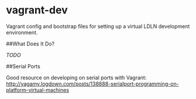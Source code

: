 # vagrant-dev

Vagrant config and bootstrap files for setting up a virtual LDLN development environment.

##What Does It Do?

_TODO_

##Serial Ports

Good resource on developing on serial ports with Vagrant:
http://yagamy.logdown.com/posts/138888-serialport-programming-on-platform-virtual-machines